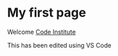 # My first page

Welcome [Code Institute](https://www.codeinstitute.net)

This has been edited using VS Code